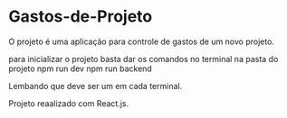 # Gastos-de-Projeto


O projeto é uma aplicação para controle de gastos de um novo projeto.

para inicializar o projeto basta dar os comandos no terminal na pasta do projeto
npm run dev 
npm run backend

Lembando que deve ser um em cada terminal.

Projeto reaalizado com React.js.
